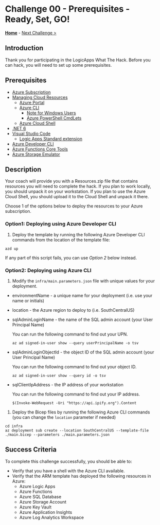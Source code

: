# Challenge 00 - Prerequisites - Ready, Set, GO!

**[Home](../README.md)** - [Next Challenge >](./Challenge-01.md)

## Introduction

Thank you for participating in the LogicApps What The Hack. Before you can hack, you will need to set up some prerequisites.

## Prerequisites

- [Azure Subscription](../../000-HowToHack/WTH-Common-Prerequisites.md#azure-subscription)
- [Managing Cloud Resources](../../000-HowToHack/WTH-Common-Prerequisites.md#managing-cloud-resources)
  - [Azure Portal](../../000-HowToHack/WTH-Common-Prerequisites.md#azure-portal)
  - [Azure CLI](../../000-HowToHack/WTH-Common-Prerequisites.md#azure-cli)
    - [Note for Windows Users](../../000-HowToHack/WTH-Common-Prerequisites.md#note-for-windows-users)
    - [Azure PowerShell CmdLets](../../000-HowToHack/WTH-Common-Prerequisites.md#azure-powershell-cmdlets)
  - [Azure Cloud Shell](../../000-HowToHack/WTH-Common-Prerequisites.md#azure-cloud-shell)
- [.NET 6](https://dotnet.microsoft.com/en-us/download/dotnet/6.0)
- [Visual Studio Code](../../000-HowToHack/WTH-Common-Prerequisites.md#visual-studio-code)
  - [Logic Apps Standard extension](https://marketplace.visualstudio.com/items?itemName=ms-azuretools.vscode-azurelogicapps)
- [Azure Developer CLI](https://learn.microsoft.com/en-us/azure/developer/azure-developer-cli/install-azd?tabs=winget-windows%2Cbrew-mac%2Cscript-linux&pivots=os-windows)
- [Azure Functions Core Tools](https://learn.microsoft.com/en-us/azure/azure-functions/functions-run-local?tabs=v4%2Cwindows%2Ccsharp%2Cportal%2Cbash)
- [Azure Storage Emulator](https://learn.microsoft.com/en-us/azure/storage/common/storage-use-azurite?tabs=visual-studio-code)

## Description

Your coach will provide you with a Resources.zip file that contains resources you will need to complete the hack. If you plan to work locally, you should unpack it on your workstation. If you plan to use the Azure Cloud Shell, you should upload it to the Cloud Shell and unpack it there.

Choose 1 of the options below to deploy the resources to your Azure subscription.

### Option1: Deploying using Azure Developer CLI

1.  Deploy the template by running the following Azure Developer CLI commands from the location of the template file:

```shell
azd up
```

If any part of this script fails, you can use _Option 2_ below instead.

### Option2: Deploying using Azure CLI

1.  Modify the `infra/main.parameters.json` file with unique values for your deployment.

- environmentName - a unique name for your deployment (i.e. use your name or initials)
- location - the Azure region to deploy to (i.e. SouthCentralUS)
- sqlAdminLoginName - the name of the SQL admin account (your User Principal Name)

  You can run the following command to find out your UPN.

  ```shell
  az ad signed-in-user show --query userPrincipalName -o tsv
  ```

- sqlAdminLoginObjectId - the object ID of the SQL admin account (your User Principal Name)

  You can run the following command to find out your object ID.

  ```shell
  az ad signed-in-user show --query id -o tsv
  ```

- sqlClientIpAddress - the IP address of your workstation

  You can run the following command to find out your IP address.

  ```shell
  $(Invoke-WebRequest -Uri "https://api.ipify.org").Content
  ```

1.  Deploy the Bicep files by running the following Azure CLI commands (you can change the `location` parameter if needed)

```shell
cd infra
az deployment sub create --location SouthCentralUS --template-file ./main.bicep --parameters ./main.parameters.json
```

## Success Criteria

To complete this challenge successfully, you should be able to:

- Verify that you have a shell with the Azure CLI available.
- Verify that the ARM template has deployed the following resources in Azure:
  - Azure Logic Apps
  - Azure Functions
  - Azure SQL Database
  - Azure Storage Account
  - Azure Key Vault
  - Azure Application Insights
  - Azure Log Analytics Workspace
